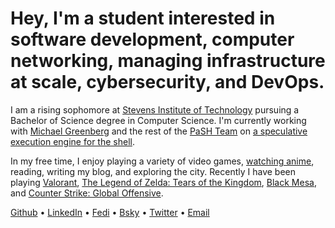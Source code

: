 # Hey, I'm a student interested in software **development**, computer **networking**, managing **infrastructure** at **scale**, **cybersecurity**, and **DevOps**.

I am a rising sophomore at [Stevens Institute of Technology](https://www.stevens.edu/school-engineering-science/departments/computer-science) pursuing a Bachelor of Science degree in Computer Science. I'm currently working with [Michael Greenberg](https://greenberg.science/) and the rest of the [PaSH Team](https://binpa.sh/) on [a speculative execution engine for the shell](https://sigops.org/s/conferences/hotos/2023/papers/liargkovas.pdf).

In my free time, I enjoy playing a variety of video games, [watching anime](https://myanimelist.net/anime/47917/Bocchi_the_Rock), reading, writing my blog, and exploring the city. Recently I have been playing [Valorant](https://playvalorant.com), [The Legend of Zelda: Tears of the Kingdom](https://www.nintendo.com/store/products/the-legend-of-zelda-tears-of-the-kingdom-switch/), [Black Mesa](https://store.steampowered.com/app/362890/Black_Mesa/), and [Counter Strike: Global Offensive](https://store.steampowered.com/app/730/CounterStrike_Global_Offensive/). 

[Github](https://github.com/ericzty) •
[LinkedIn](https://linkedin.com/in/tianyu-zhu-577356250) •
[Fedi](https://uwu.social/@eric) •
[Bsky](https://bsky.app/profile/ericz.me) •
[Twitter](https://twitter.com/ericzty) •
[Email](mailto:eric@ericz.me)
